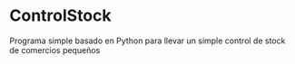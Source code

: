 # ControlStock
Programa simple basado en Python para llevar un simple control de stock de comercios pequeños
